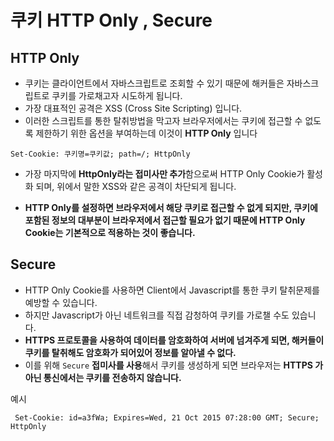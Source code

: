 # 쿠키 HTTP Only , Secure

## HTTP Only

- 쿠키는 클라이언트에서 자바스크립트로 조회할 수 있기 때문에 해커들은 자바스크립트로 쿠키를 가로채고자 시도하게 됩니다.
- 가장 대표적인 공격은  XSS (Cross Site Scripting) 입니다.
- 이러한 스크립트를 통한 탈취방법을 막고자 브라우저에서는 쿠키에 접근할 수 없도록 제한하기 위한 옵션을 부여하는데 이것이 **HTTP Only** 입니다

````Set-Cookie: 쿠키명=쿠키값; path=/; HttpOnly````

- 가장 마지막에 **HttpOnly라는 접미사만 추가**함으로써 HTTP Only Cookie가 활성화 되며, 위에서 말한 XSS와 같은 공격이 차단되게 됩니다. 

- **HTTP Only를 설정하면 브라우저에서 해당 쿠키로 접근할 수 없게 되지만, 쿠키에 포함된 정보의 대부분이 브라우저에서 접근할 필요가 없기 때문에 HTTP Only Cookie는 기본적으로 적용하는 것이 좋습니다.**





## Secure

- HTTP Only Cookie를 사용하면 Client에서 Javascript를 통한 쿠키 탈취문제를 예방할 수 있습니다.
- 하지만 Javascript가 아닌 네트워크를 직접 감청하여 쿠키를 가로챌 수도 있습니다.
- **HTTPS 프로토콜을 사용하여 데이터를 암호화하여 서버에 넘겨주게 되면, 해커들이 쿠키를 탈취해도 암호화가 되어있어 정보를 알아낼 수 없다.**
- 이를 위해 `Secure` **접미사를 사용**해서 쿠키를 생성하게 되면 브라우저는 **HTTPS 가 아닌 통신에서는 쿠키를 전송하지 않습니다.**



예시

``` Set-Cookie: id=a3fWa; Expires=Wed, 21 Oct 2015 07:28:00 GMT; Secure; HttpOnly```
